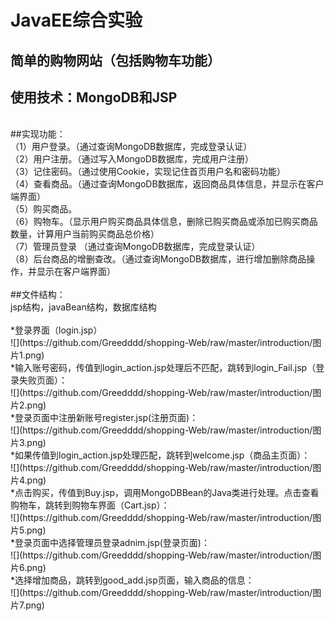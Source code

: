 JavaEE综合实验<br>
=====
简单的购物网站（包括购物车功能）
------
使用技术：MongoDB和JSP
----
<br>
##实现功能：<br>
（1）用户登录。（通过查询MongoDB数据库，完成登录认证）<br>
（2）用户注册。（通过写入MongoDB数据库，完成用户注册）<br>
（3）记住密码。（通过使用Cookie，实现记住首页用户名和密码功能）<br>
（4）查看商品。（通过查询MongoDB数据库，返回商品具体信息，并显示在客户端界面）<br>
（5）购买商品。<br>
（6）购物车。（显示用户购买商品具体信息，删除已购买商品或添加已购买商品数量，计算用户当前购买商品总价格）<br>
（7）管理员登录 （通过查询MongoDB数据库，完成登录认证）<br>
（8）后台商品的增删查改。（通过查询MongoDB数据库，进行增加删除商品操作，并显示在客户端界面）<br>
<br>
##文件结构：<br>
jsp结构，javaBean结构，数据库结构<br>
<br>
*登录界面（login.jsp）<br>
 ![](https://github.com/Greedddd/shopping-Web/raw/master/introduction/图片1.png)<br>
 *输入账号密码，传值到login_action.jsp处理后不匹配，跳转到login_Fail.jsp（登录失败页面）：<br>
 ![](https://github.com/Greedddd/shopping-Web/raw/master/introduction/图片2.png)<br>
 *登录页面中注册新账号register.jsp(注册页面)：<br>
 ![](https://github.com/Greedddd/shopping-Web/raw/master/introduction/图片3.png)<br>
 *如果传值到login_action.jsp处理匹配，跳转到welcome.jsp（商品主页面）：<br>
 ![](https://github.com/Greedddd/shopping-Web/raw/master/introduction/图片4.png)<br>
 *点击购买，传值到Buy.jsp，调用MongoDBBean的Java类进行处理。点击查看购物车，跳转到购物车界面（Cart.jsp）：<br>
 ![](https://github.com/Greedddd/shopping-Web/raw/master/introduction/图片5.png)<br>
 *登录页面中选择管理员登录adnim.jsp(登录页面)：<br>
 ![](https://github.com/Greedddd/shopping-Web/raw/master/introduction/图片6.png)<br>
 *选择增加商品，跳转到good_add.jsp页面，输入商品的信息：<br>
 ![](https://github.com/Greedddd/shopping-Web/raw/master/introduction/图片7.png)<br>

